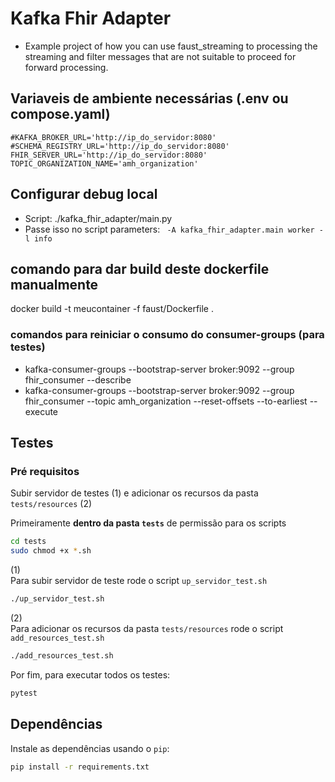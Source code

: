 # Kafka Fhir Adapter

- Example project of how you can use faust_streaming to processing the streaming
and filter messages that are not suitable to proceed for forward processing.

## Variaveis de ambiente necessárias (.env ou compose.yaml)
```
#KAFKA_BROKER_URL='http://ip_do_servidor:8080'
#SCHEMA_REGISTRY_URL='http://ip_do_servidor:8080'
FHIR_SERVER_URL='http://ip_do_servidor:8080'
TOPIC_ORGANIZATION_NAME='amh_organization'
```

## Configurar debug local
- Script: ./kafka_fhir_adapter/main.py
- Passe isso no script parameters: 
``` -A kafka_fhir_adapter.main worker -l info```

## comando para dar build deste dockerfile manualmente
docker build -t meucontainer -f faust/Dockerfile .

### comandos para reiniciar o consumo do consumer-groups (para testes)
- kafka-consumer-groups --bootstrap-server broker:9092 --group fhir_consumer --describe
- kafka-consumer-groups --bootstrap-server broker:9092 --group fhir_consumer --topic amh_organization --reset-offsets --to-earliest --execute

## Testes

### Pré requisitos
Subir servidor de testes (1) e adicionar os recursos da pasta `tests/resources` (2)

Primeiramente **dentro da pasta `tests`** de permissão para os scripts
```bash
cd tests
sudo chmod +x *.sh
```

(1)  
Para subir servidor de teste rode o script `up_servidor_test.sh`

```bash
./up_servidor_test.sh
```

(2)  
Para adicionar os recursos da pasta `tests/resources` rode o script `add_resources_test.sh`

```bash
./add_resources_test.sh
```

Por fim, para executar todos os testes:

```bash
pytest
```

## Dependências
Instale as dependências usando o `pip`:

```bash
pip install -r requirements.txt
```